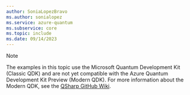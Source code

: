 ```yaml
---
author: SoniaLopezBravo
ms.author: sonialopez
ms.service: azure-quantum
ms.subservice: core
ms.topic: include
ms.date: 09/14/2023
---
```


> [!NOTE]
> The examples in this topic use the Microsoft Quantum Development Kit (Classic QDK) and are not yet compatible with the Azure Quantum Development Kit Preview (Modern QDK). For more information about the Modern QDK, see the [QSharp GitHub Wiki](https://github.com/microsoft/qsharp/wiki/Installation).